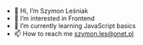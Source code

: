 - 👋 Hi, I’m Szymon Leśniak 
- 👀 I’m interested in Frontend
- 🌱 I’m currently learning JavaScript basics
- 📫 How to reach me szymon.les@onet.pl

<!---
Teheze/Teheze is a ✨ special ✨ repository because its `README.md` (this file) appears on your GitHub profile.
You can click the Preview link to take a look at your changes.
--->
